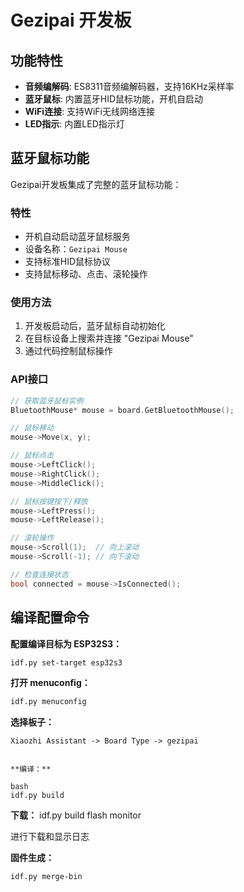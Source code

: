 # Gezipai 开发板

## 功能特性

- **音频编解码**: ES8311音频编解码器，支持16KHz采样率
- **蓝牙鼠标**: 内置蓝牙HID鼠标功能，开机自启动
- **WiFi连接**: 支持WiFi无线网络连接
- **LED指示**: 内置LED指示灯

## 蓝牙鼠标功能

Gezipai开发板集成了完整的蓝牙鼠标功能：

### 特性
- 开机自动启动蓝牙鼠标服务
- 设备名称：`Gezipai Mouse`
- 支持标准HID鼠标协议
- 支持鼠标移动、点击、滚轮操作

### 使用方法
1. 开发板启动后，蓝牙鼠标自动初始化
2. 在目标设备上搜索并连接 "Gezipai Mouse"
3. 通过代码控制鼠标操作

### API接口
```cpp
// 获取蓝牙鼠标实例
BluetoothMouse* mouse = board.GetBluetoothMouse();

// 鼠标移动
mouse->Move(x, y);

// 鼠标点击
mouse->LeftClick();
mouse->RightClick();
mouse->MiddleClick();

// 鼠标按键按下/释放
mouse->LeftPress();
mouse->LeftRelease();

// 滚轮操作
mouse->Scroll(1);  // 向上滚动
mouse->Scroll(-1); // 向下滚动

// 检查连接状态
bool connected = mouse->IsConnected();
```

## 编译配置命令

**配置编译目标为 ESP32S3：**

```bash
idf.py set-target esp32s3
```

**打开 menuconfig：**

```bash
idf.py menuconfig
```

**选择板子：**

```
Xiaozhi Assistant -> Board Type -> gezipai
```

```

**编译：**
    
bash
idf.py build
```

**下载：**
idf.py build flash monitor

进行下载和显示日志


**固件生成：**

```bash
idf.py merge-bin
```
